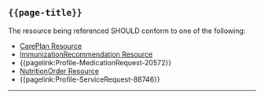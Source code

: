 ## <code>{{page-title}}</code>

The resource being referenced SHOULD conform to one of the following:

- <a href="https://hl7.org/fhir/R4/CarePlan.html">CarePlan Resource</a>
- [ImmunizationRecommendation Resource](https://hl7.org/fhir/R4/ImmunizationRecommendation.html)
- {{pagelink:Profile-MedicationRequest-20572}}
- [NutritionOrder Resource](https://hl7.org/fhir/R4/NutritionOrder.html)
- {{pagelink:Profile-ServiceRequest-88746}}

---